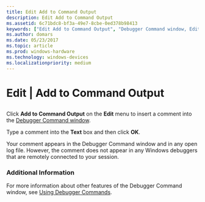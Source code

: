 ```yaml
---
title: Edit Add to Command Output
description: Edit Add to Command Output
ms.assetid: 6c71bdc8-bf3a-49e7-8cbe-0ed378b98413
keywords: ["Edit Add to Command Output", "Debugger Command window, Edit Add to Command Output"]
ms.author: domars
ms.date: 05/23/2017
ms.topic: article
ms.prod: windows-hardware
ms.technology: windows-devices
ms.localizationpriority: medium
---
```


# Edit | Add to Command Output


## <span id="ddk_edit_add_to_command_output_dbg"></span><span id="DDK_EDIT_ADD_TO_COMMAND_OUTPUT_DBG"></span>


Click **Add to Command Output** on the **Edit** menu to insert a comment into the [Debugger Command window](debugger-command-window.md).

Type a comment into the **Text** box and then click **OK**.

Your comment appears in the Debugger Command window and in any open log file. However, the comment does not appear in any Windows debuggers that are remotely connected to your session.

### <span id="additional_information"></span><span id="ADDITIONAL_INFORMATION"></span>Additional Information

For more information about other features of the Debugger Command window, see [Using Debugger Commands](using-debugger-commands.md).

 

 






